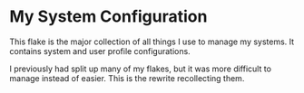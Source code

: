 # My System Configuration

This flake is the major collection of all things I use to manage my systems.  It contains system and user profile configurations.

I previously had split up many of my flakes, but it was more difficult to manage instead of easier.  This is the rewrite recollecting them.
